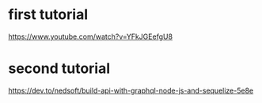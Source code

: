 # first tutorial
https://www.youtube.com/watch?v=YFkJGEefgU8
# second tutorial
https://dev.to/nedsoft/build-api-with-graphql-node-js-and-sequelize-5e8e
